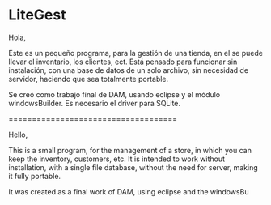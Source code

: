 # LiteGest
Hola,

Este es un pequeño programa, para la gestión de una tienda, en el se puede llevar el inventario, los clientes, ect. Está pensado para funcionar sin instalación, con una base de datos de un solo archivo, sin necesidad de servidor, haciendo que sea totalmente portable.

Se creó como trabajo final de DAM, usando eclipse y el módulo windowsBuilder. Es necesario el driver para SQLite.

====================================

Hello,

This is a small program, for the management of a store, in which you can keep the inventory, customers, etc. It is intended to work without installation, with a single file database, without the need for server, making it fully portable.

It was created as a final work of DAM, using eclipse and the windowsBu
